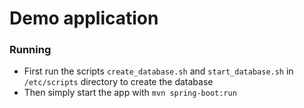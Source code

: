 # Demo application

### Running

* First run the scripts `create_database.sh` and `start_database.sh` in `/etc/scripts` directory to create the database
* Then simply start the app with `mvn spring-boot:run`
